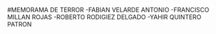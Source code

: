 #MEMORAMA DE TERROR
-FABIAN VELARDE ANTONIO
-FRANCISCO MILLAN ROJAS 
-ROBERTO RODIGIEZ DELGADO 
-YAHIR QUINTERO PATRON 
